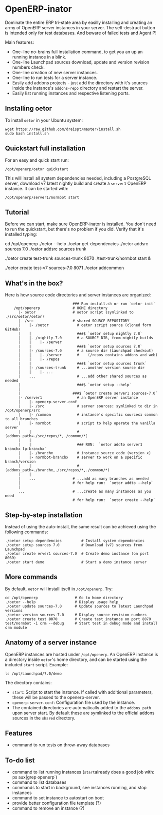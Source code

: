 OpenERP-inator
==============

Dominate the entire ERP tri-state area by easilly installing and creating an army of OpenERP server instances in your server. The self-destruct button is intended only for test databases. And beware of failed tests and Agent P!

Main features:
* One-line no-brains full installation command, to get you an up an running instance in a blink.
* One-line Launchpad sources download, update and version revision numbers check.
* One-line creation of new server instances.
* One-line to run tests for a server instance.
* Easily add addons projects - just add the directory with it's sources inside the instance's `addons-repo` directory and restart the server.
* Easily list running instances and respective listening ports.


Installing oetor
----------------

To install `oetor` in your Ubuntu system:

    wget https://raw.github.com/dreispt/master/install.sh
    sudo bash install.sh


Quickstart full installation
---------------------------

For an easy and quick start run:

    /opt/openerp/oetor quickstart 

This will install all system dependencies needed, including a PostgreSQL server, download v7 latest nightly build and create a `server1` OpenERP instance. It can be started with:

    /opt/openerp/server1/normbot start


Tutorial
--------

Before we can start, make sure OpenERP-inator is installed. You don't need to run the quickstart, but there's no problem if you did.
Verify that it's installed typing:

   cd /opt/openerp
   ./oetor --help
   ./oetor get-dependencies
   ./oetor addsrc sources 7.0
   ./oetor addsrc sources trunk

   ./oetor create test-trunk sources-trunk 8070
   ./test-trunk/normbot start &

   ./oetor create test-v7 sources-7.0 8071
   ./oetor addcommon 


What's in the box?
------------------

Here is how source code directories and server instances are organized:

                                   ### Run install.sh or run `oetor init`
        /opt/openerp               # HOME directory
          |- oetor                 # oetor script (symlinked to ./src/oetor/oetor)
          |- /src                  # shared SOURCE REPOSITORY
          |    |- /oetor             # oetor script source (cloned form GitHub)
          |    |                     ###$ `oetor setup nightly 7.0`
          |    |- /nightly-7.0       # a SOURCE DIR, from nightly builds
          |    |    |- /server
          |    |                     ###$ `oetor setup sources 7.0`
          |    |- /sources-7.0       # a source dir (Launchpad checkout)
          |    |    |- /server       #    (/repos contains addons and web)
          |    |    |- /repos
          |    |                     ###$ `oetor setup sources trunk`
          |    |- /sources-trunk     # ...another version source dir
          |    |    |- ...
          |    ...                   # ...add other shared sources as needed
          |                          ###$ `oetor setup --help`
          |
          |                        ###$ `oetor create server1 sources-7.0` 
          |- /server1                # an OpenERP server instance
          |    |- openerp-server.conf 
          |    |- /src               # server sources: symlinked to dir in /opt/openerp/src
          |    |- /common            # instance's specific sourcesi common to all branches
          |    |- normbot            # script to help operate the vanilla server 
          |    |                     # (addons_path=./src/repos/*,./common/*)
          |    |
          |    |                     ### RUN:  `oetor addto server1 branchx lp:branchx`
          |    |- /branchx           # instance source code (version x)
          |    |- normbot-branchx    # server to work on a specific branch/version
          |    |                     # (addons_path=./branchx,./src/repos/*,./common/*)
          |    |
          |    ...                 # ...add as many branches as needed
          |                        # for help run:  `oetor addto --help`
          |
          ...                      # ...create as many instances as you need
                                   # for help run:  `oetor create --help`


Step-by-step installation
-------------------------

Instead of using the auto-install, the same result can be achieved using the following commands:
  
    ./oetor setup dependencies         # Install system dependencies
    ./oetor setup sources 7.0          # Download (v7) sources from Launchpad
    ./oetor create erver1 sources-7.0  # Create demo instance (on port 8069)
    ./oetor start demo                 # Start a demo instance server


More commands
-------------

By default, `oetor` will install itself in `/opt/openerp`. Try:

    cd /opt/openerp                 # Go to home directory
    ./oetor --help                  # Display usage help
    ./oetor update sources-7.0      # Update sources to latest Launchpad versions
    ./oetor version sources-7.0     # Display source revision numbers
    ./oetor create test 8070        # Create test instance on port 8070
    test/normbot -i crm --debug     # Start test in debug mode and install crm module
    

Anatomy of a server instance
----------------------------

OpenERP instances are hosted under `/opt/openerp`.
An OpenERP instance is a directory inside `oetor`'s home directory, and can be started using the included `start` script. Example:

    ls /opt/Launchpad/7.0/demo

The directory contains:

* `start`: Script to start the instance. If called with additional parameters, these will be passed to the openerp-server.
* `openerp-server.conf`: Configuration file used by the instance.
* The contained directories are automatically added to the `addons_path` upon server start. By default these are symlinked to the official addons sources in the `shared` directory. 


Features
----------

* command to run tests on throw-away databases


To-do list
----------

* command to list running instances (`start`already does a good job with: ps aux|grep openerp`)
* command to list databases
* commands to start in background, see instances running, and stop instances
* command to set instance to autostart on boot
* provide better configuration file template (?)
* command to remove an instance (?)
